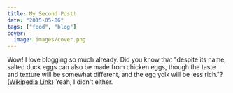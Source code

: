 ```yaml
---
title: My Second Post!
date: "2015-05-06"
tags: ["food", "blog"]
cover:
  image: images/cover.png
---
```

Wow! I love blogging so much already.
Did you know that "despite its name, salted duck eggs can also be made from chicken eggs, though the taste and texture will be somewhat different, and the egg yolk will be less rich."? ([Wikipedia Link](https://en.wikipedia.org/wiki/Salted_duck_egg))
Yeah, I didn't either.
